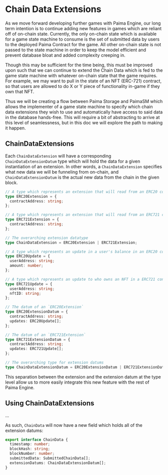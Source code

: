 # Chain Data Extensions

As we move forward developing further games with Paima Engine, our long term intention is to continue adding new features in games which are reliant off of on-chain state. Currently, the only on-chain state which is available for a game state machine to consume is the set of submitted data by users to the deployed Paima Contract for the game. All other on-chain state is not passed to the state machine in order to keep the model efficient and prevent database bloat and added complexity creeping in.

Though this may be sufficient for the time being, this must be improved upon such that we can continue to extend the Chain Data which is fed to the game state machine with whatever on-chain state that the game requires. For example, we may want to pull in the state of an NFT (ERC-721) contract, so that users are allowed to do X or Y piece of functionality in-game if they own that NFT.

Thus we will be creating a flow between Paima Storage and PaimaSM which allows the implementer of a game state machine to specify which chain data extensions they wish to use and automatically have access to said data in the database hands-free. This will require a bit of abstracting to arrive at this level of seamlessness, but in this doc we will explore the path to making it happen.

## ChainDataExtensions

Each `ChainDataExtension` will have a corresponding `ChainDataExtensionDatum` type which will hold the data for a given instantiation of an extension. In other words, a `ChainDataExtension` specifies what new data we will be funneling from on-chain, and `ChainDataExtensionDatum` is the actual new data from the chain in the given block.

```ts
// A type which represents an extension that will read from an ERC20 contract
type ERC20Extension = {
  contractAddress: string;
};

// A type which represents an extension that will read from an ERC721 contract
type ERC721Extension = {
  contractAddress: string;
};

// The overarching extension datatype
type ChainDataExtension = ERC20Extension | ERC721Extension;

// A type which represents an update in a user's balance in an ERC20 contract
type ERC20Update = {
  userAddress: string;
  amount: number;
};

// A type which represents an update to who owns an NFT in a ERC721 contract
type ERC721Update = {
  userAddress: string;
  nftID: string;
};

// The datum of an `ERC20Extension`
type ERC20ExtensionDatum = {
  contractAddress: string;
  updates: ERC20Update[];
};

// The datum of an `ERC721Extension`
type ERC721ExtensionDatum = {
  contractAddress: string;
  updates: ERC721Update[];
};

// The overarching type for extension datums
type ChainDataExtensionDatum = ERC20ExtensionDatum | ERC721ExtensionDatum;
```

This separation between the extension and the extension datum at the type level allow us to more easily integrate this new feature with the rest of Paima Engine.

## Using ChainDataExtensions

...

As such, `ChainData` will now have a new field which holds all of the extension datums:

```ts
export interface ChainData {
  timestamp: number;
  blockHash: string;
  blockNumber: number;
  submittedData: SubmittedChainData[];
  extensionDatums: ChainDataExtensionDatum[];
}
```
